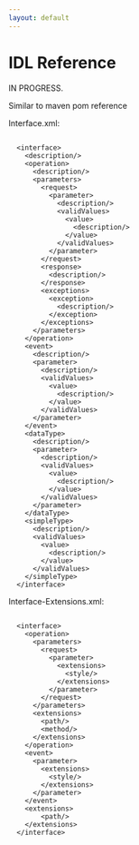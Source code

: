 ```yaml
---
layout: default
---
```

IDL Reference
=============

IN PROGRESS.

Similar to maven pom reference

Interface.xml:

<code>
  &lt;interface>
    &lt;description/>
    &lt;operation>
      &lt;description/>
      &lt;parameters>
        &lt;request>
          &lt;parameter>
            &lt;description/>
            &lt;validValues>
              &lt;value>
                &lt;description/>
              &lt;/value>
            &lt;/validValues>
          &lt;/parameter>
        &lt;/request>
        &lt;response>
          &lt;description/>
        &lt;/response>
        &lt;exceptions>
          &lt;exception>
            &lt;description/>
          &lt;/exception>
        &lt;/exceptions>
      &lt;/parameters>
    &lt;/operation>
    &lt;event>
      &lt;description/>
      &lt;parameter>
        &lt;description/>
        &lt;validValues>
          &lt;value>
            &lt;description/>
          &lt;/value>
        &lt;/validValues>
      &lt;/parameter>
    &lt;/event>
    &lt;dataType>
      &lt;description/>
      &lt;parameter>
        &lt;description/>
        &lt;validValues>
          &lt;value>
            &lt;description/>
          &lt;/value>
        &lt;/validValues>
      &lt;/parameter>
    &lt;/dataType>
    &lt;simpleType>
      &lt;description/>
      &lt;validValues>
        &lt;value>
          &lt;description/>
        &lt;/value>
      &lt;/validValues>
    &lt;/simpleType>
  &lt;/interface>
</code>

Interface-Extensions.xml:

<code>
  &lt;interface>
    &lt;operation>
      &lt;parameters>
        &lt;request>
          &lt;parameter>
            &lt;extensions>
              &lt;style/>
            &lt;/extensions>
          &lt;/parameter>
        &lt;/request>
      &lt;/parameters>
      &lt;extensions>
        &lt;path/>
        &lt;method/>
      &lt;/extensions>
    &lt;/operation>
    &lt;event>
      &lt;parameter>
        &lt;extensions>
          &lt;style/>
        &lt;/extensions>
      &lt;/parameter>
    &lt;/event>
  	&lt;extensions>
  		&lt;path/>
  	&lt;/extensions>
  &lt;/interface>
</code>
